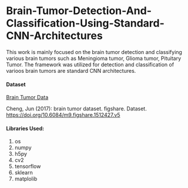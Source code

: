 # Brain-Tumor-Detection-And-Classification-Using-Standard-CNN-Architectures
This work is mainly focused on the brain tumor detection and classifying various brain tumors such as Meningioma tumor, Glioma tumor, Pituitary Tumor. The framework was utilized for detection and classification of varioos brain tumors are standard CNN architectures.

#### Dataset
[Brain Tumor Data](https://figshare.com/articles/dataset/brain_tumor_dataset/1512427)

Cheng, Jun (2017): brain tumor dataset. figshare. Dataset. https://doi.org/10.6084/m9.figshare.1512427.v5 

#### Libraries Used:
1. os
2. numpy
3. h5py
4. cv2
5. tensorflow
6. sklearn
7. matplolib


